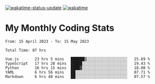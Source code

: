 [![wakatime-status-update](https://github.com/noopurphalak/noopurphalak/workflows/wakatime-status-update/badge.svg)](https://github.com/noopurphalak/noopurphalak/actions/workflows/main.yml)
[![wakatime](https://wakatime.com/badge/user/80ace140-ef40-4fdd-b8ed-f3be3d2e1aea.svg)](https://wakatime.com/@80ace140-ef40-4fdd-b8ed-f3be3d2e1aea)

# My Monthly Coding Stats

<!--START_SECTION:waka-->

```text
From: 15 April 2023 - To: 15 May 2023

Total Time: 87 hrs

Vue.js       23 hrs 5 mins   ██████▒░░░░░░░░░░░░░░░░░░   25.69 %
TypeScript   17 hrs 28 mins  █████░░░░░░░░░░░░░░░░░░░░   19.43 %
Python       16 hrs 15 mins  ████▓░░░░░░░░░░░░░░░░░░░░   18.08 %
YAML         6 hrs 56 mins   ██░░░░░░░░░░░░░░░░░░░░░░░   07.71 %
Markdown     6 hrs 48 mins   ██░░░░░░░░░░░░░░░░░░░░░░░   07.57 %
```

<!--END_SECTION:waka-->

